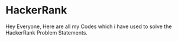 # HackerRank

Hey Everyone, Here are all my Codes which i have used to solve the HackerRank Problem Statements.
